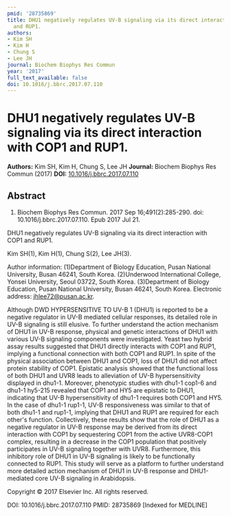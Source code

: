 ```yaml
---
pmid: '28735869'
title: DHU1 negatively regulates UV-B signaling via its direct interaction with COP1
  and RUP1.
authors:
- Kim SH
- Kim H
- Chung S
- Lee JH
journal: Biochem Biophys Res Commun
year: '2017'
full_text_available: false
doi: 10.1016/j.bbrc.2017.07.110
---
```


# DHU1 negatively regulates UV-B signaling via its direct interaction with COP1 and RUP1.
**Authors:** Kim SH, Kim H, Chung S, Lee JH
**Journal:** Biochem Biophys Res Commun (2017)
**DOI:** [10.1016/j.bbrc.2017.07.110](https://doi.org/10.1016/j.bbrc.2017.07.110)

## Abstract

1. Biochem Biophys Res Commun. 2017 Sep 16;491(2):285-290. doi: 
10.1016/j.bbrc.2017.07.110. Epub 2017 Jul 21.

DHU1 negatively regulates UV-B signaling via its direct interaction with COP1 
and RUP1.

Kim SH(1), Kim H(1), Chung S(2), Lee JH(3).

Author information:
(1)Department of Biology Education, Pusan National University, Busan 46241, 
South Korea.
(2)Underwood International College, Yonsei University, Seoul 03722, South Korea.
(3)Department of Biology Education, Pusan National University, Busan 46241, 
South Korea. Electronic address: jhlee72@pusan.ac.kr.

Although DWD HYPERSENSITIVE TO UV-B 1 (DHU1) is reported to be a negative 
regulator in UV-B mediated cellular responses, its detailed role in UV-B 
signaling is still elusive. To further understand the action mechanism of DHU1 
in UV-B response, physical and genetic interactions of DHU1 with various UV-B 
signaling components were investigated. Yeast two hybrid assay results suggested 
that DHU1 directly interacts with COP1 and RUP1, implying a functional 
connection with both COP1 and RUP1. In spite of the physical association between 
DHU1 and COP1, loss of DHU1 did not affect protein stability of COP1. Epistatic 
analysis showed that the functional loss of both DHU1 and UVR8 leads to 
alleviation of UV-B hypersensitivity displayed in dhu1-1. Moreover, phenotypic 
studies with dhu1-1 cop1-6 and dhu1-1 hy5-215 revealed that COP1 and HY5 are 
epistatic to DHU1, indicating that UV-B hypersensitivity of dhu1-1 requires both 
COP1 and HY5. In the case of dhu1-1 rup1-1, UV-B responsiveness was similar to 
that of both dhu1-1 and rup1-1, implying that DHU1 and RUP1 are required for 
each other's function. Collectively, these results show that the role of DHU1 as 
a negative regulator in UV-B response may be derived from its direct interaction 
with COP1 by sequestering COP1 from the active UVR8-COP1 complex, resulting in a 
decrease in the COP1 population that positively participates in UV-B signaling 
together with UVR8. Furthermore, this inhibitory role of DHU1 in UV-B signaling 
is likely to be functionally connected to RUP1. This study will serve as a 
platform to further understand more detailed action mechanism of DHU1 in UV-B 
response and DHU1-mediated core UV-B signaling in Arabidopsis.

Copyright © 2017 Elsevier Inc. All rights reserved.

DOI: 10.1016/j.bbrc.2017.07.110
PMID: 28735869 [Indexed for MEDLINE]
